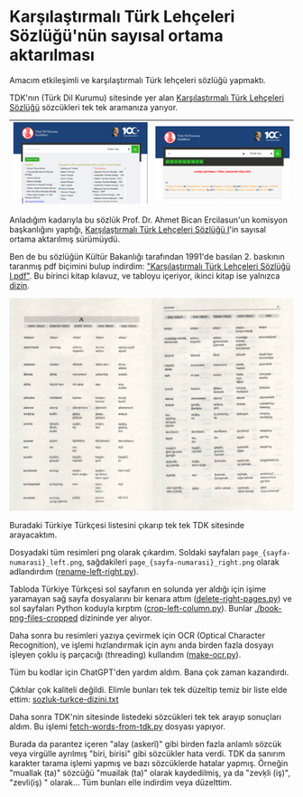# Karşılaştırmalı Türk Lehçeleri Sözlüğü'nün sayısal ortama aktarılması

Amacım etkileşimli ve karşılaştırmalı Türk lehçeleri sözlüğü yapmaktı.

TDK'nın (Türk Dil Kurumu) sitesinde yer alan [Karşılaştırmalı Türk Lehçeleri Sözlüğü](https://sozluk.gov.tr/) sözcükleri tek tek aramanıza yarıyor.

| ![](images/tdk-arama.png) | ![](images/tdk-sonuc.png) |
|---------------------------|---------------------------|

Anladığım kadarıyla bu sözlük Prof. Dr. Ahmet Bican Ercilasun'un komisyon başkanlığını yaptığı, [Karşılaştırmalı Türk Lehçeleri Sözlüğü I](https://openlibrary.org/works/OL15193466W?edition=key%3A/books/OL14515952M)'in sayısal ortama aktarılmış sürümüydü.

Ben de bu sözlüğün Kültür Bakanlığı tarafından 1991'de basılan 2. baskının taranmış pdf biçimini bulup indirdim: ["Karşılaştırmalı Türk Lehçeleri Sözlüğü I.pdf"](./book-pdf/Karşılaştırmalı%20Türk%20Lehçeleri%20Sözlüğü%20I.pdf). Bu birinci kitap kılavuz, ve tabloyu içeriyor, ikinci kitap ise yalnızca [dizin](https://openlibrary.org/works/OL42480158W?edition=key%3A/books/OL57648043M).

![](images/ktls.png)

Buradaki Türkiye Türkçesi listesini çıkarıp tek tek TDK sitesinde arayacaktım.

Dosyadaki tüm resimleri png olarak çıkardım. Soldaki sayfaları `page_{sayfa-numarasi}_left.png`, sağdakileri `page_{sayfa-numarasi}_right.png` olarak adlandırdım ([rename-left-right.py](./rename-left-right.py)).

Tabloda Türkiye Türkçesi sol sayfanın en solunda yer aldığı için işime yaramayan sağ sayfa dosyalarını bir kenara attım ([delete-right-pages.py](delete-right-pages.py)) ve sol sayfaları Python koduyla kırptım ([crop-left-column.py](./crop-left-column.py)). Bunlar [./book-png-files-cropped](./book-png-files-cropped) dizininde yer alıyor.

Daha sonra bu resimleri yazıya çevirmek için OCR (Optical Character Recognition), ve işlemi hızlandırmak için aynı anda birden fazla dosyayı işleyen çoklu iş parçacığı (threading) kullandım ([make-ocr.py](./make-ocr.py)).

Tüm bu kodlar için ChatGPT'den yardım aldım. Bana çok zaman kazandırdı.

Çıktılar çok kaliteli değildi. Elimle bunları tek tek düzeltip temiz bir liste elde ettim: [sozluk-turkce-dizini.txt](./sozluk-turkce-dizini.txt)

Daha sonra TDK'nin sitesinde listedeki sözcükleri tek tek arayıp sonuçları aldım. Bu işlemi [fetch-words-from-tdk.py](./fetch-words-from-tdk.py) dosyası yapıyor.

Burada da parantez içeren "alay (askerî)" gibi birden fazla anlamlı sözcük veya virgülle ayrılmış "biri, birisi" gibi sözcükler hata verdi. TDK da sanırım karakter tarama işlemi yapmış ve bazı sözcüklerde hatalar yapmış. Örneğin "muallak (ta)" sözcüğü "muailak (ta)" olarak kaydedilmiş, ya da "zevḳli (iş)", "zevli(iş) " olarak... Tüm bunları elle indirdim veya düzelttim.
